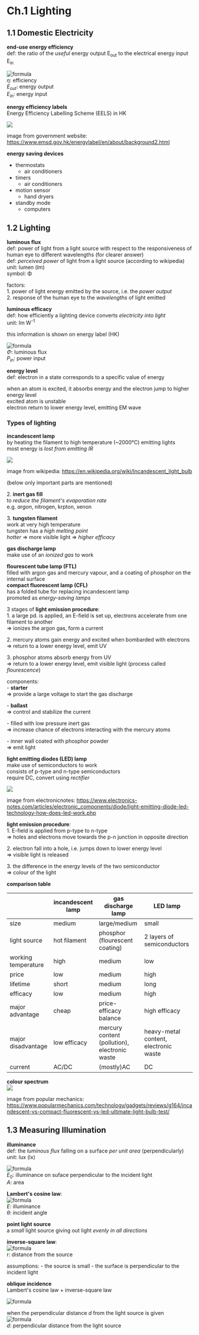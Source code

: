 # Ch.1 Lighting

## 1.1 Domestic Electricity

**end-use energy efficiency**  
def: the ratio of the *useful* energy output E<sub>out</sub> to the electrical energy input E<sub>in</sub>

![formula](https://render.githubusercontent.com/render/math?math=\LARGE\eta=\frac{E_{out}}{E_{in}}\times100percent)  
*η*: efficiency  
*E<sub>out</sub>*: energy output  
*E<sub>in</sub>*: energy input  

**energy efficiency labels**  
Energy Efficiency Labelling Scheme (EELS) in HK  
 
<img src="https://www.emsd.gov.hk/energylabel/mobile/en/images/faq_label.jpg">  

image from government website: https://www.emsd.gov.hk/energylabel/en/about/background2.html 

**energy saving devices**
- thermostats
	- air conditioners
- timers
	- air conditioners
- motion sensor
	- hand dryers
- standby mode
	- computers

## 1.2 Lighting

**luminous flux**  
def: power of light from a light source with respect to the responsiveness of human eye to different wavelengths (for clearer answer)  
def: *perceived power* of light from a light source (according to wikipedia)
unit: lumen (lm)  
symbol: Φ  

factors:  
1\. power of light energy emitted by the source, i.e. the *power output*  
2\. response of the human eye to the *wavelengths* of light emitted   

**luminous efficacy**  
def: how efficiently a lighting device converts *electricity into light*  
unit: lm W<sup>-1</sup>  

this information is shown on energy label (HK)

![formula](https://render.githubusercontent.com/render/math?math=\LARGE\efficacy=\frac{\phi}{P_{in}})  
*Φ*: luminous flux  
*P<sub>in</sub>*: power input

**energy level**  
def: electron in a state corresponds to a specific value of energy  

when an atom is excited, it absorbs energy and the electron jump to higher energy level  
excited atom is unstable  
electron return to lower energy level, emitting EM wave

### Types of lighting  

**incandescent lamp**  
by heating the filament to high temperature (~2000°C) emitting lights  
most energy is *lost from emitting IR*

<img src="https://upload.wikimedia.org/wikipedia/commons/thumb/6/62/Incandescent_light_bulb.svg/800px-Incandescent_light_bulb.svg.png">  

image from wikipedia: https://en.wikipedia.org/wiki/Incandescent_light_bulb

(below only important parts are mentioned)

2\. **inert gas fill**  
to *reduce the filament's evaporation rate*  
e.g. *argon*, nitrogen, krpton, xenon  
  
3\. **tungsten filament**  
work at very high temperature  
tungsten has a *high melting point*  
*hotter* => more visible light => *higher efficacy*  

**gas discharge lamp**  
make use of an *ionized gas* to work  

**flourescent tube lamp (FTL)**  
filled with argon gas and mercury vapour, and a coating of phosphor on the internal surface  
**compact fluorescent lamp (CFL)**  
has a folded tube for replacing incandescent lamp  
promoted as *energy-saving lamps*  

3 stages of **light emission procedure**:  
1\. a large pd. is applied, an E-field is set up, electrons accelerate from one filament to another  
=> ionizes the argon gas, form a current  

2\. mercury atoms gain energy and excited when bombarded with electrons  
=> return to a lower energy level, emit UV  

3\. phosphor atoms absorb energy from UV  
=> return to a lower energy level, emit visible light (process called *flourescence*)  

components:  
\- **starter**  
=> provide a large voltage to start the gas discharge  

\- **ballast**  
=> control and stabilize the current  

\- filled with low pressure inert gas  
=> increase chance of electrons interacting with the mercury atoms  

\- inner wall coated with phosphor powder  
=> emit light  

**light emitting diodes (LED) lamp**  
make use of semiconductors to work  
consists of p-type and n-type semiconductors  
require DC, convert using *rectifier*

<img src="https://www.electronics-notes.com/images/diode-light-emitting-led-operation-theory.svg">  

image from electronicnotes: https://www.electronics-notes.com/articles/electronic_components/diode/light-emitting-diode-led-technology-how-does-led-work.php  

**light emission procedure**:  
1\. E-field is applied from p-type to n-type  
=> holes and electrons move towards the p-n junction in opposite direction  

2\. electron fall into a hole, i.e. jumps down to lower energy level  
=> visible light is released  

3\. the difference in the energy levels of the two semiconductor  
=> colour of the light

**comparison table**

</empty> | incandescent lamp | gas discharge lamp | LED lamp 
--- | --- | --- | ---
size | medium | large/medium | small
light source | hot filament | phosphor (flourescent coating) | 2 layers of semiconductors
working temperature | high | medium | low
price | low | medium | high
lifetime | short | medium | long
efficacy | low | medium | high
major advantage | cheap | price-efficacy balance | high efficacy
major disadvantage | low efficacy | mercury content (pollution), electronic waste | heavy-metal content, electronic waste
current | AC/DC | (mostly)AC | DC

**colour spectrum**  
<img src="https://hips.hearstapps.com/pop.h-cdn.co/assets/cm/15/06/54d11defcb70b_-_lightbulb-wars-00-0911-xln.jpg?">  

image from popular mechanics: https://www.popularmechanics.com/technology/gadgets/reviews/g164/incandescent-vs-compact-fluorescent-vs-led-ultimate-light-bulb-test/  

## 1.3 Measuring Illumination

**illuminance**  
def: the *luminous flux* falling on a surface *per unit area* (perpendicularly)  
unit: lux (lx)

![formula](https://render.githubusercontent.com/render/math?math=\LARGE\\\E_{0}=\frac{\phi}{A})  
*E*<sub>0</sub>: illuminance on suface perpendicular to the incident light  
*A*: area  

**Lambert's cosine law**:  
![formula](https://render.githubusercontent.com/render/math?math=\LARGE\\\E=E_{0}cos\theta=\frac{\phi}{A}cos\theta)  
*E*: illuminance  
*θ*: incident angle  

**point light source**  
a *small* light source giving out light *evenly in all directions*

**inverse-square law**:  
![formula](https://render.githubusercontent.com/render/math?math=\LARGE\\\E_{0}=\frac{\phi}{A}=\frac{\phi}{4\pi\\\r^2})  
r: distance from the source

assumptions:
\- the source is small
\- the surface is perpendicular to the incident light  

**oblique incidence**  
Lambert's cosine law + inverse-square law  

![formula](https://render.githubusercontent.com/render/math?math=\LARGE\\\E=\frac{\phi}{4\pi\r^2}cos\theta)  
  
when the perpendicular distance *d* from the light source is given  
![formula](https://render.githubusercontent.com/render/math?math=\LARGE\\\E=\frac{\phi}{4\pi\\\r^2}cos\theta=\frac{\phi}{4\pi(\frac{d}{cos\theta})^2}cos\theta=\frac{\phi}{4\pi\\\d^2}cos^3\theta)  
*d*: perpendicular distance from the light source
